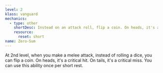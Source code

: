 ```yaml
---
level: 2
klass: vanguard
mechanics:
  - type: other
    shortDesc: Instead on an attack roll, flip a coin. On heads, it's a critical hit. On tails, it's a critical miss.
    resource:
      reset: short
name: Zero-Sum
---
```

At 2nd level, when you make a melee attack, instead of rolling a dice, you can flip a coin. On heads, it's a critical hit. On tails,
it's a critical miss. You can use this ability once per short rest.

